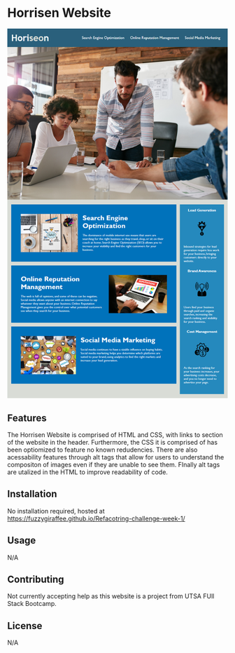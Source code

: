 # Horrisen Website
![Website](/assets/images/website-screenshot.png)
## Features

The Horrisen Website is comprised of HTML and CSS, with links to section of the website in the header. Furthermore, the CSS it is comprised of has been optiomized to feature no known redudencies. There are also acessability features through alt tags that allow for users to understand the compositon of images even if they are unable to see them. FInally alt tags are utalized in the HTML to improve readability of code.

## Installation

No installation required, hosted at https://fuzzygiraffee.github.io/Refacotring-challenge-week-1/

## Usage

N/A

## Contributing

Not currently accepting help as this website is a project from UTSA FUll Stack Bootcamp.

## License

N/A